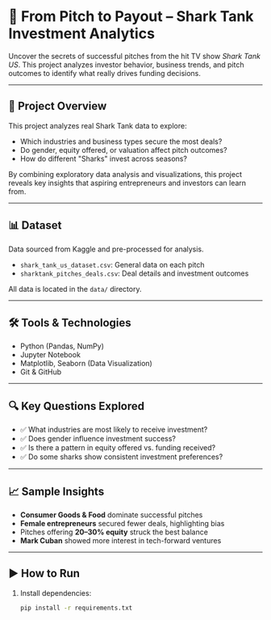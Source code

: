 # 🦈 From Pitch to Payout – Shark Tank Investment Analytics

Uncover the secrets of successful pitches from the hit TV show *Shark Tank US*. This project analyzes investor behavior, business trends, and pitch outcomes to identify what really drives funding decisions.

---

## 📌 Project Overview

This project analyzes real Shark Tank data to explore:

- Which industries and business types secure the most deals?
- Do gender, equity offered, or valuation affect pitch outcomes?
- How do different "Sharks" invest across seasons?

By combining exploratory data analysis and visualizations, this project reveals key insights that aspiring entrepreneurs and investors can learn from.

---

## 📊 Dataset

Data sourced from Kaggle and pre-processed for analysis.

- `shark_tank_us_dataset.csv`: General data on each pitch
- `sharktank_pitches_deals.csv`: Deal details and investment outcomes

All data is located in the `data/` directory.

---

## 🛠 Tools & Technologies

- Python (Pandas, NumPy)
- Jupyter Notebook
- Matplotlib, Seaborn (Data Visualization)
- Git & GitHub

---

## 🔍 Key Questions Explored

- ✅ What industries are most likely to receive investment?
- ✅ Does gender influence investment success?
- ✅ Is there a pattern in equity offered vs. funding received?
- ✅ Do some sharks show consistent investment preferences?

---

## 📈 Sample Insights

- **Consumer Goods & Food** dominate successful pitches
- **Female entrepreneurs** secured fewer deals, highlighting bias
- Pitches offering **20–30% equity** struck the best balance
- **Mark Cuban** showed more interest in tech-forward ventures

---

## ▶️ How to Run

1. Install dependencies:
   ```bash
   pip install -r requirements.txt
